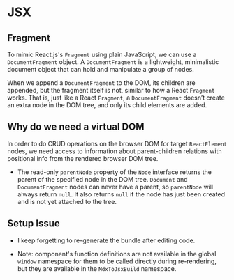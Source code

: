 # JSX

## Fragment

To mimic React.js's `Fragment` using plain JavaScript, we can use a `DocumentFragment` object. A `DocumentFragment` is a lightweight, minimalistic document object that can hold and manipulate a group of nodes.

When we append a `DocumentFragment` to the DOM, its children are appended, but the fragment itself is not, similar to how a React `Fragment` works. That is, just like a React `Fragment`, a `DocumentFragment` doesn’t create an extra node in the DOM tree, and only its child elements are added.

## Why do we need a virtual DOM

In order to do CRUD operations on the browser DOM for target `ReactElement` nodes, we need access to information about parent-children relations with positional info from the rendered browser DOM tree.

- The read-only `parentNode` property of the `Node` interface returns the parent of the specified node in the DOM tree. `Document` and `DocumentFragment` nodes can never have a parent, so `parentNode` will always return `null`. It also returns `null` if the node has just been created and is not yet attached to the tree.

## **Setup Issue**

- I keep forgetting to re-generate the bundle after editing code.

- Note: component's function definitions are not available in the global `window` namespace for them to be called directly during re-rendering, but they are available in the `MdxToJsxBuild` namespace.
